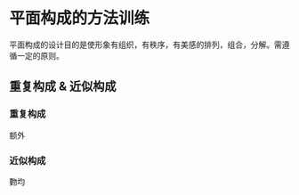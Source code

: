 # 平面构成的方法训练

平面构成的设计目的是使形象有组织，有秩序，有美感的排列，组合，分解。需遵循一定的原则。

## 重复构成 & 近似构成

### 重复构成

额外

### 近似构成

覅均